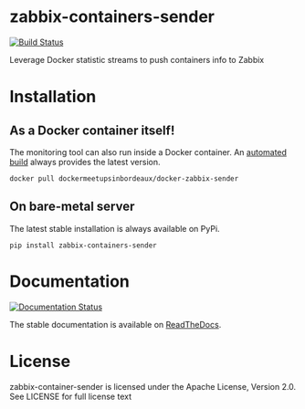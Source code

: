 # zabbix-containers-sender
[![Build Status](https://travis-ci.org/dockermeetupsinbordeaux/docker-zabbix-sender.svg)](https://travis-ci.org/dockermeetupsinbordeaux/docker-zabbix-sender/settings)

Leverage Docker statistic streams to push containers info to Zabbix

# Installation

## As a Docker container itself!

The monitoring tool can also run inside a Docker container. An [automated build](https://registry.hub.docker.com/u/dockermeetupsinbordeaux/docker-zabbix-sender/) always provides the latest version.

    docker pull dockermeetupsinbordeaux/docker-zabbix-sender

## On bare-metal server
The latest stable installation is always available on PyPi.

```shell
pip install zabbix-containers-sender
```

# Documentation

[![Documentation Status](https://readthedocs.org/projects/docker-zabbix-sender/badge/?version=latest)](https://readthedocs.org/projects/docker-zabbix-sender/?badge=latest)

The stable documentation is available on [ReadTheDocs](http://docker-zabbix-sender.readthedocs.org/en/stable/). 

# License

zabbix-container-sender is licensed under the Apache License, Version 2.0. See LICENSE for full license text
